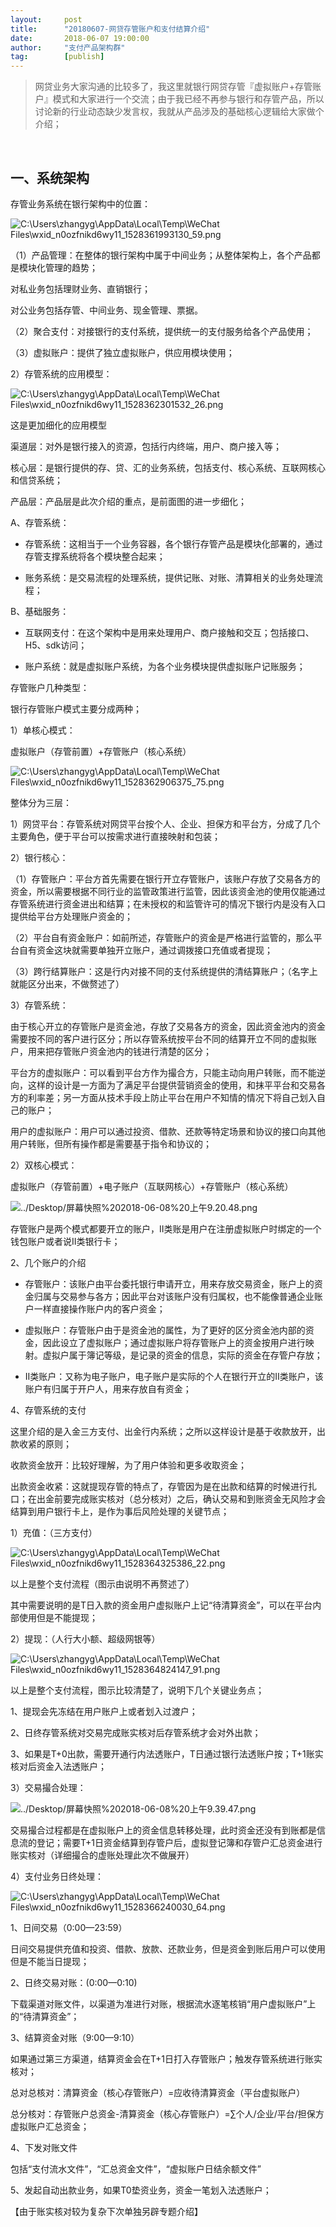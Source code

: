 ```yaml
---                                                                         
layout:     post                                            
title:      "20180607-网贷存管账户和支付结算介绍"                                                                           
date:       2018-06-07 19:00:00                                                                           
author:     "支付产品架构群"                                      
tag:		[publish]                                
--- 
```


> 网贷业务大家沟通的比较多了，我这里就银行网贷存管『虚拟账户+存管账户』模式和大家进行一个交流；由于我已经不再参与银行和存管产品，所以讨论新的行业动态缺少发言权，我就从产品涉及的基础核心逻辑给大家做个介绍；

 
## 一、系统架构


存管业务系统在银行架构中的位置： 

![C:\\Users\\zhangyg\\AppData\\Local\\Temp\\WeChat Files\\wxid_n0ozfnikd6wy11_1528361993130_59.png](media/f4706e8b36632f60e5176bce0b2adbe1.png)

（1）产品管理：在整体的银行架构中属于中间业务；从整体架构上，各个产品都是模块化管理的趋势；

对私业务包括理财业务、直销银行；

对公业务包括存管、中间业务、现金管理、票据。

（2）聚合支付：对接银行的支付系统，提供统一的支付服务给各个产品使用；

（3）虚拟账户：提供了独立虚拟账户，供应用模块使用；

2）存管系统的应用模型：

![C:\\Users\\zhangyg\\AppData\\Local\\Temp\\WeChat Files\\wxid_n0ozfnikd6wy11_1528362301532_26.png](media/e9687596340dcffb5770f8568a5883a1.png)

这是更加细化的应用模型

渠道层：对外是银行接入的资源，包括行内终端，用户、商户接入等；

核心层：是银行提供的存、贷、汇的业务系统，包括支付、核心系统、互联网核心和信贷系统；

产品层：产品层是此次介绍的重点，是前面图的进一步细化；

A、存管系统：

-   存管系统：这相当于一个业务容器，各个银行存管产品是模块化部署的，通过存管支撑系统将各个模块整合起来；

-   账务系统：是交易流程的处理系统，提供记账、对账、清算相关的业务处理流程；

B、基础服务：

-   互联网支付：在这个架构中是用来处理用户、商户接触和交互；包括接口、H5、sdk访问；

-   账户系统：就是虚拟账户系统，为各个业务模块提供虚拟账户记账服务；

存管账户几种类型：

银行存管账户模式主要分成两种；

1）单核心模式：

虚拟账户（存管前置）+存管账户（核心系统）

![C:\\Users\\zhangyg\\AppData\\Local\\Temp\\WeChat Files\\wxid_n0ozfnikd6wy11_1528362906375_75.png](media/62e31066456cd158e381437cb62f556d.png)

整体分为三层：

1）网贷平台：存管系统对网贷平台按个人、企业、担保方和平台方，分成了几个主要角色，便于平台可以按需求进行直接映射和包装；

2）银行核心：

（1）存管账户：平台方首先需要在银行开立存管账户，该账户存放了交易各方的资金，所以需要根据不同行业的监管政策进行监管，因此该资金池的使用仅能通过存管系统进行资金进出和结算；在未授权的和监管许可的情况下银行内是没有入口提供给平台方处理账户资金的；

（2）平台自有资金账户：如前所述，存管账户的资金是严格进行监管的，那么平台自有资金这块就需要单独开立账户，通过调拨接口充值或者提现；

（3）跨行结算账户：这是行内对接不同的支付系统提供的清结算账户；（名字上就能区分出来，不做赘述了）

3）存管系统：

由于核心开立的存管账户是资金池，存放了交易各方的资金，因此资金池内的资金需要按不同的客户进行区分；所以存管系统按平台不同的结算开立不同的虚拟账户，用来把存管账户资金池内的钱进行清楚的区分；

平台方的虚拟账户：可以看到平台方作为撮合方，只能主动向用户转账，而不能逆向，这样的设计是一方面为了满足平台提供营销资金的使用，和抹平平台和交易各方的利率差；另一方面从技术手段上防止平台在用户不知情的情况下将自己划入自己的账户；

用户的虚拟账户：用户可以通过投资、借款、还款等特定场景和协议的接口向其他用户转账，但所有操作都是需要基于指令和协议的；

2）双核心模式：

虚拟账户（存管前置）+电子账户（互联网核心）+存管账户（核心系统）

![../Desktop/屏幕快照%202018-06-08%20上午9.20.48.png](media/51eba4b552dce661e98ca0906bc90532.png)

存管账户是两个模式都要开立的账户，II类账是用户在注册虚拟账户时绑定的一个钱包账户或者说II类银行卡；

2、几个账户的介绍

-   存管账户：该账户由平台委托银行申请开立，用来存放交易资金，账户上的资金归属与交易参与各方；因此平台对该账户没有归属权，也不能像普通企业账户一样直接操作账户内的客户资金；

-   虚拟账户：存管账户由于是资金池的属性，为了更好的区分资金池内部的资金，因此设立了虚拟账户；通过虚拟账户将存管账户上的资金按用户进行映射。虚拟户属于簿记等级，是记录的资金的信息，实际的资金在存管户存放；

-   II类账户：又称为电子账户，电子账户是实际的个人在银行开立的II类账户，该账户有归属于开户人，用来存放自有资金；

4、存管系统的支付

这里介绍的是入金三方支付、出金行内系统；之所以这样设计是基于收款放开，出款收紧的原则；

收款资金放开：比较好理解，为了用户体验和更多收取资金；

出款资金收紧：这就提现存管的特点了，存管因为是在出款和结算的时候进行扎口；在出金前要完成账实核对（总分核对）之后，确认交易和到账资金无风险才会结算到用户银行卡上，是作为事后风险处理的关键节点；

1）充值：（三方支付）

![C:\\Users\\zhangyg\\AppData\\Local\\Temp\\WeChat Files\\wxid_n0ozfnikd6wy11_1528364325386_22.png](media/fff95a111a81dfbc7f0ce383632f902e.png)

以上是整个支付流程（图示由说明不再赘述了）

其中需要说明的是T日入款的资金用户虚拟账户上记“待清算资金”，可以在平台内部使用但是不能提现；

2）提现：（人行大小额、超级网银等）

![C:\\Users\\zhangyg\\AppData\\Local\\Temp\\WeChat Files\\wxid_n0ozfnikd6wy11_1528364824147_91.png](media/a246bb596c2b4ebd655e39d183344802.png)

以上是整个支付流程，图示比较清楚了，说明下几个关键业务点；

1、提现会先冻结在用户账户上或者划入过渡户；

2、日终存管系统对交易完成账实核对后存管系统才会对外出款；

3、如果是T+0出款，需要开通行内法透账户，T日通过银行法透账户按；T+1账实核对后资金入法透账户；

3）交易撮合处理：

![../Desktop/屏幕快照%202018-06-08%20上午9.39.47.png](media/a10902c783ce9fa3c897fbab0975093d.png)

交易撮合过程都是在虚拟账户上的资金信息转移处理，此时资金还没有到账都是信息流的登记；需要T+1日资金结算到存管户后，虚拟登记簿和存管户汇总资金进行账实核对（详细撮合的虚账处理此次不做展开）

4）支付业务日终处理：

![C:\\Users\\zhangyg\\AppData\\Local\\Temp\\WeChat Files\\wxid_n0ozfnikd6wy11_1528366240030_64.png](media/a4fd2a551a3b7b1ed592659d8670d188.png)

1、日间交易（0:00—23:59）

日间交易提供充值和投资、借款、放款、还款业务，但是资金到账后用户可以使用但是不能当日提现；

2、日终交易对账：(0:00—0:10)

下载渠道对账文件，以渠道为准进行对账，根据流水逐笔核销“用户虚拟账户”上的“待清算资金”；

3、结算资金对账（9:00—9:10）

如果通过第三方渠道，结算资金会在T+1日打入存管账户；触发存管系统进行账实核对；

总对总核对：清算资金（核心存管账户）=应收待清算资金（平台虚拟账户）

总分核对：存管账户总资金-清算资金（核心存管账户）=∑个人/企业/平台/担保方虚拟账户汇总资金；

4、下发对账文件

包括“支付流水文件”，“汇总资金文件”，“虚拟账户日结余额文件”

5、发起自动出款业务，如果T0垫资业务，资金一笔划入法透账户；

【由于账实核对较为复杂下次单独另辟专题介绍】
